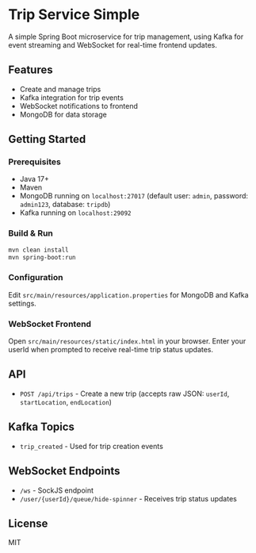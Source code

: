 # Trip Service Simple

A simple Spring Boot microservice for trip management, using Kafka for event streaming and WebSocket for real-time frontend updates.

## Features
- Create and manage trips
- Kafka integration for trip events
- WebSocket notifications to frontend
- MongoDB for data storage

## Getting Started

### Prerequisites
- Java 17+
- Maven
- MongoDB running on `localhost:27017` (default user: `admin`, password: `admin123`, database: `tripdb`)
- Kafka running on `localhost:29092`

### Build & Run
```bash
mvn clean install
mvn spring-boot:run
```

### Configuration
Edit `src/main/resources/application.properties` for MongoDB and Kafka settings.

### WebSocket Frontend
Open `src/main/resources/static/index.html` in your browser. Enter your userId when prompted to receive real-time trip status updates.

## API
- `POST /api/trips` - Create a new trip (accepts raw JSON: `userId`, `startLocation`, `endLocation`)

## Kafka Topics
- `trip_created` - Used for trip creation events

## WebSocket Endpoints
- `/ws` - SockJS endpoint
- `/user/{userId}/queue/hide-spinner` - Receives trip status updates

## License
MIT

